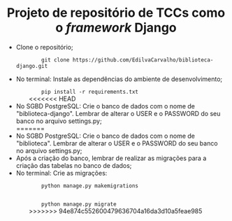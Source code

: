 <h1 align="center">Projeto de repositório de TCCs como o <em>framework</em> Django</h1>

<ul>
    <li>Clone o repositório;</li>
    <code>
        git clone https://github.com/EdilvaCarvalho/biblioteca-django.git
    </code>
    <li>No terminal: Instale as dependências do ambiente de desenvolvimento;</li>
    <code>
        pip install -r requirements.txt
    </code>    
<<<<<<< HEAD
    <li>No SGBD PostgreSQL: Crie o banco de dados com o nome de "biblioteca-django". Lembrar de alterar o USER e o PASSWORD do seu banco no arquivo settings.py;</li>
=======
    <li>No SGBD PostgreSQL: Crie o banco de dados com o nome de "biblioteca". Lembrar de alterar o USER e o PASSWORD do seu banco no arquivo settings.py;</li>
    <li>Após a criação do banco, lembrar de realizar as migrações para a criação das tabelas no banco de dados;</li>
    <li>No terminal: Crie as migrações:</li>
    <code>
        python manage.py makemigrations
    </code>
    <br>
    <code>
        python manage.py migrate
    </code>
>>>>>>> 94e874c552600479636704a16da3d10a5feae985
</ul>
